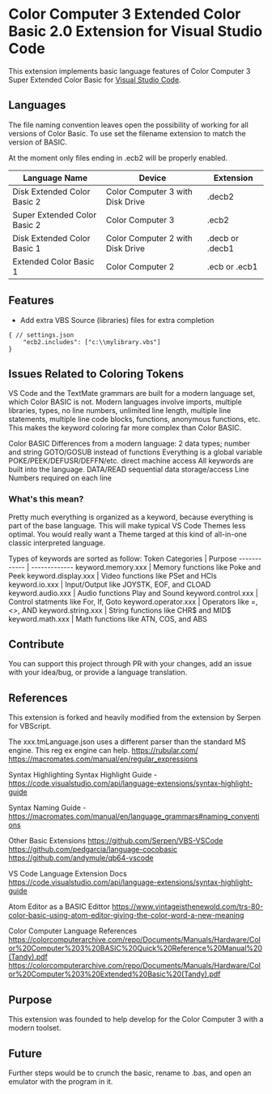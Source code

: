 # Color Computer 3 Extended Color Basic 2.0 Extension for Visual Studio Code

This extension implements basic language features of Color Computer 3 Super Extended Color Basic for [Visual Studio Code](https://code.visualstudio.com/).

## Languages

The file naming convention leaves open the possibility of working for all versions of Color Basic.  To use set the filename extension to match the version of BASIC.

At the moment only files ending in .ecb2 will be properly enabled.

Language Name | Device | Extension
------------ | ------------- | -------------
Disk Extended Color Basic 2 | Color Computer 3 with Disk Drive | .decb2
Super Extended Color Basic 2 | Color Computer 3 | .ecb2
Disk Extended Color Basic 1 | Color Computer 2 with Disk Drive | .decb or .decb1
Extended Color Basic 1 | Color Computer 2 | .ecb or .ecb1

## Features


- Add extra VBS Source (libraries) files for extra completion
```
{ // settings.json
    "ecb2.includes": ["c:\\mylibrary.vbs"]
}
```

## Issues Related to Coloring Tokens

VS Code and the TextMate grammars are built for a modern language set, which Color BASIC is not.  Modern languages involve imports, multiple libraries, types, no line numbers, unlimited line length, multiple line statements, multiple line code blocks, functions, anonymous functions, etc.  This makes the keyword coloring far more complex than Color BASIC.

Color BASIC Differences from a modern language:
2 data types; number and string
GOTO/GOSUB instead of functions
Everything is a global variable
POKE/PEEK/DEFUSR/DEFFN/etc. direct machine access
All keywords are built into the language.
DATA/READ sequential data storage/access
Line Numbers required on each line

### What's this mean?

Pretty much everything is organized as a keyword, because everything is part of the base language.  This will make typical VS Code Themes less optimal.  You would really want a Theme targed at this kind of all-in-one classic interpreted language.

Types of keywords are sorted as follow:
Token Categories | Purpose
------------ | -------------
keyword.memory.xxx | Memory functions like Poke and Peek
keyword.display.xxx | Video functions like PSet and HCls
keyword.io.xxx | Input/Output like JOYSTK, EOF, and CLOAD
keyword.audio.xxx | Audio functions Play and Sound
keyword.control.xxx | Control statments like For, If, Goto
keyword.operator.xxx | Operators like =, <>, AND
keyword.string.xxx | String functions like CHR$ and MID$
keyword.math.xxx | Math functions like ATN, COS, and ABS


## Contribute

You can support this project through PR with your changes, add an issue with your idea/bug, or provide a language translation.

## References

This extension is forked and heavily modified from the extension by Serpen for VBScript.

The xxx.tmLanguage.json uses a different parser than the standard MS engine.  This reg ex engine can help.
https://rubular.com/
https://macromates.com/manual/en/regular_expressions

Syntax Highlighting
Syntax Highlight Guide - https://code.visualstudio.com/api/language-extensions/syntax-highlight-guide

Syntax Naming Guide - https://macromates.com/manual/en/language_grammars#naming_conventions

Other Basic Extensions
https://github.com/Serpen/VBS-VSCode
https://github.com/pedgarcia/language-cocobasic
https://github.com/andymule/qb64-vscode

VS Code Language Extension Docs
https://code.visualstudio.com/api/language-extensions/syntax-highlight-guide

Atom Editor as a BASIC Edittor
https://www.vintageisthenewold.com/trs-80-color-basic-using-atom-editor-giving-the-color-word-a-new-meaning

Color Computer Language References
https://colorcomputerarchive.com/repo/Documents/Manuals/Hardware/Color%20Computer%203%20BASIC%20Quick%20Reference%20Manual%20(Tandy).pdf
https://colorcomputerarchive.com/repo/Documents/Manuals/Hardware/Color%20Computer%203%20Extended%20Basic%20(Tandy).pdf

## Purpose

This extension was founded to help develop for the Color Computer 3 with a modern toolset.

## Future

Further steps would be to crunch the basic, rename to .bas, and open an emulator with the program in it.
